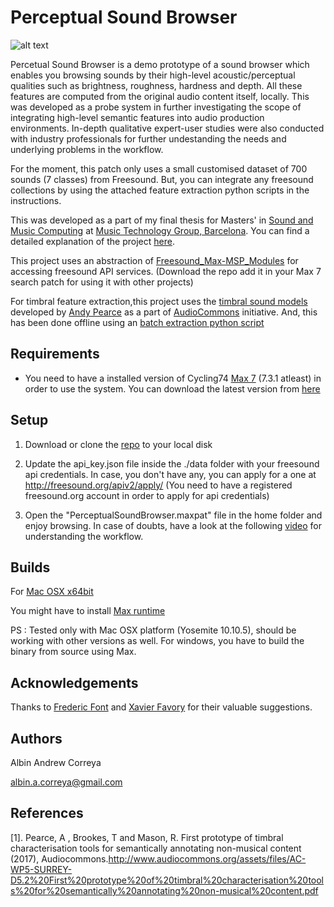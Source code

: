 # Perceptual Sound Browser

![alt text](https://user-images.githubusercontent.com/14850001/29901219-07367002-8df7-11e7-9249-667ba78b495e.png)

Percetual Sound Browser is a demo prototype of a sound browser which enables you browsing sounds by their high-level acoustic/perceptual qualities such as brightness, roughness, hardness and depth. All these features are computed from the original audio content itself, locally. This was developed as a probe system in further investigating the scope of integrating high-level semantic features into audio production environments. In-depth qualitative expert-user studies were also conducted with industry professionals for further undestanding the needs and underlying problems in the workflow.

For the moment, this patch only uses a small customised dataset of 700 sounds (7 classes) from Freesound. But, you can integrate any freesound collections by using the attached feature extraction python scripts in the instructions.

This was developed as a part of my final thesis for Masters' in [Sound and Music Computing](https://www.upf.edu/en/smc/) at [Music Technology Group, Barcelona](https://www.upf.edu/web/mtg). You can find a detailed explanation of the project [here]().

This project uses an abstraction of [Freesound_Max-MSP_Modules](https://github.com/albincorreya/Freesound_Max-MSP_Modules) for accessing freesound API services. (Download the repo add it in your Max 7 search patch for using it with other projects)

For timbral feature extraction,this project uses the [timbral sound models](https://github.com/AudioCommons/timbral_models) developed by [Andy Pearce](https://www.surrey.ac.uk/DMM/People/andy_pearce/) as a part of [AudioCommons](http://www.audiocommons.org/) initiative. And, this has been done offline using an [batch extraction python script](https://github.com/albincorreya/smcmasterthesis2017/blob/master/multiclass_timbralfeature_extractor.py)


## Requirements

* You need to have a installed version of Cycling74 [Max 7](https://cycling74.com/products/max) (7.3.1 atleast) in order to use the system.
   You can download the latest version from [here](https://cycling74.com/downloads)


## Setup

1. Download or clone the [repo](https://github.com/albincorreya/PerceptualSoundBrowser) to your local disk

2. Update the api_key.json file inside the ./data folder with your freesound api credentials.
   In case, you don't have any, you can apply for a one at http://freesound.org/apiv2/apply/
   (You need to have a registered freesound.org account in order to apply for api credentials)

3. Open the "PerceptualSoundBrowser.maxpat" file in the home folder and enjoy browsing. In case of doubts, have a look at the following [video](https://vimeo.com/231350962) for understanding the workflow.


## Builds

For [Mac OSX x64bit](https://github.com/albincorreya/PerceptualSoundBrowser/releases)

You might have to install [Max runtime](https://cycling74.com/downloads/older)

PS : Tested only with Mac OSX platform (Yosemite 10.10.5), should be working with other versions as well. For windows, you have to build the binary from source using Max.


## Acknowledgements

Thanks to [Frederic Font](http://www.dtic.upf.edu/~ffont/) and [Xavier Favory](https://www.linkedin.com/in/xavier-favory-6a3387ab/?ppe=1) for their valuable suggestions.


## Authors

Albin Andrew Correya

albin.a.correya@gmail.com


## References

[1]. Pearce, A , Brookes, T and Mason, R. First prototype of timbral characterisation tools for semantically annotating non-musical content (2017), Audiocommons.http://www.audiocommons.org/assets/files/AC-WP5-SURREY-D5.2%20First%20prototype%20of%20timbral%20characterisation%20tools%20for%20semantically%20annotating%20non-musical%20content.pdf
